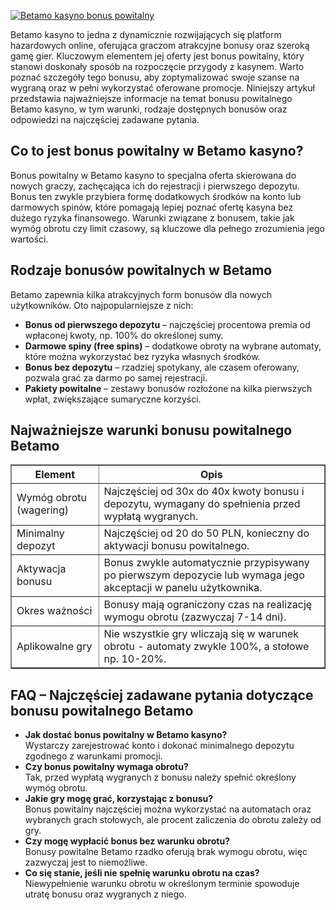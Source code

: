 [![Betamo kasyno bonus powitalny](https://123-caf.pages.dev/gitsignup.png)](https://vrmoo.ru/Bt82HjjY)

<div>     <p>Betamo kasyno to jedna z dynamicznie rozwijających się platform hazardowych online, oferująca graczom atrakcyjne bonusy oraz szeroką gamę gier. Kluczowym elementem jej oferty jest bonus powitalny, który stanowi doskonały sposób na rozpoczęcie przygody z kasynem. Warto poznać szczegóły tego bonusu, aby zoptymalizować swoje szanse na wygraną oraz w pełni wykorzystać oferowane promocje. Niniejszy artykuł przedstawia najważniejsze informacje na temat bonusu powitalnego Betamo kasyno, w tym warunki, rodzaje dostępnych bonusów oraz odpowiedzi na najczęściej zadawane pytania.</p>      <h2>Co to jest bonus powitalny w Betamo kasyno?</h2>     <p>Bonus powitalny w Betamo kasyno to specjalna oferta skierowana do nowych graczy, zachęcająca ich do rejestracji i pierwszego depozytu. Bonus ten zwykle przybiera formę dodatkowych środków na konto lub darmowych spinów, które pomagają lepiej poznać ofertę kasyna bez dużego ryzyka finansowego. Warunki związane z bonusem, takie jak wymóg obrotu czy limit czasowy, są kluczowe dla pełnego zrozumienia jego wartości.</p>      <h2>Rodzaje bonusów powitalnych w Betamo</h2>     <p>Betamo zapewnia kilka atrakcyjnych form bonusów dla nowych użytkowników. Oto najpopularniejsze z nich:</p>      <ul>       <li><strong>Bonus od pierwszego depozytu</strong> – najczęściej procentowa premia od wpłaconej kwoty, np. 100% do określonej sumy.</li>       <li><strong>Darmowe spiny (free spins)</strong> – dodatkowe obroty na wybrane automaty, które można wykorzystać bez ryzyka własnych środków.</li>       <li><strong>Bonus bez depozytu</strong> – rzadziej spotykany, ale czasem oferowany, pozwala grać za darmo po samej rejestracji.</li>       <li><strong>Pakiety powitalne</strong> – zestawy bonusów rozłożone na kilka pierwszych wpłat, zwiększające sumaryczne korzyści.</li>     </ul>      <h2>Najważniejsze warunki bonusu powitalnego Betamo</h2>      <table border="1" cellpadding="5" cellspacing="0">       <thead>         <tr>           <th>Element</th>           <th>Opis</th>         </tr>       </thead>       <tbody>         <tr>           <td>Wymóg obrotu (wagering)</td>           <td>Najczęściej od 30x do 40x kwoty bonusu i depozytu, wymagany do spełnienia przed wypłatą wygranych.</td>         </tr>         <tr>           <td>Minimalny depozyt</td>           <td>Najczęściej od 20 do 50 PLN, konieczny do aktywacji bonusu powitalnego.</td>         </tr>         <tr>           <td>Aktywacja bonusu</td>           <td>Bonus zwykle automatycznie przypisywany po pierwszym depozycie lub wymaga jego akceptacji w panelu użytkownika.</td>         </tr>         <tr>           <td>Okres ważności</td>           <td>Bonusy mają ograniczony czas na realizację wymogu obrotu (zazwyczaj 7-14 dni).</td>         </tr>         <tr>           <td>Aplikowalne gry</td>           <td>Nie wszystkie gry wliczają się w warunek obrotu - automaty zwykle 100%, a stołowe np. 10-20%.</td>         </tr>       </tbody>     </table>      <h2>FAQ – Najczęściej zadawane pytania dotyczące bonusu powitalnego Betamo</h2>      <ul>       <li><strong>Jak dostać bonus powitalny w Betamo kasyno?</strong><br> Wystarczy zarejestrować konto i dokonać minimalnego depozytu zgodnego z warunkami promocji.</li>       <li><strong>Czy bonus powitalny wymaga obrotu?</strong><br> Tak, przed wypłatą wygranych z bonusu należy spełnić określony wymóg obrotu.</li>       <li><strong>Jakie gry mogę grać, korzystając z bonusu?</strong><br> Bonus powitalny najczęściej można wykorzystać na automatach oraz wybranych grach stołowych, ale procent zaliczenia do obrotu zależy od gry.</li>       <li><strong>Czy mogę wypłacić bonus bez warunku obrotu?</strong><br> Bonusy powitalne Betamo rzadko oferują brak wymogu obrotu, więc zazwyczaj jest to niemożliwe.</li>       <li><strong>Co się stanie, jeśli nie spełnię warunku obrotu na czas?</strong><br> Niewypełnienie warunku obrotu w określonym terminie spowoduje utratę bonusu oraz wygranych z niego.</li>     </ul>   </div>